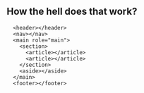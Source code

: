 ## How the hell does that work?

      <header></header>
      <nav></nav>
      <main role="main">
        <section>
          <article></article>
          <article></article>
        </section>
        <aside></aside>
      </main>
      <footer></footer>
